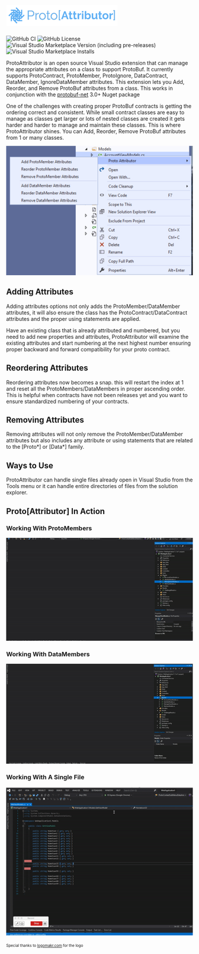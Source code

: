 # ![alt text](./ProtoAttributor/logo.png "ProtoAttributor")

![GitHub CI](https://img.shields.io/github/actions/workflow/status/d1820/proto-attributor/dotnet.yml)
![GitHub License](https://img.shields.io/github/license/d1820/proto-attributor?logo=github&logoColor=green)
![Visual Studio Marketplace Version (including pre-releases)](https://img.shields.io/visual-studio-marketplace/v/DanTurco.proto-attributor)
![Visual Studio Marketplace Installs](https://img.shields.io/visual-studio-marketplace/i/DanTurco.proto-attributor)


ProtoAttributor is an open source Visual Studio extension that can manage the appropriate attributes on a class to support ProtoBuf.
It currently supports ProtoContract, ProtoMember, ProtoIgnore, DataContract, DataMember, IgnoreDataMember attributes. This extension lets you Add, Reorder, and Remove ProtoBuf attributes from a class.
This works in conjunction with the [protobuf-net](https://github.com/protobuf-net/protobuf-net) 3.0+ Nuget package


One of the challenges with creating proper ProtoBuf contracts is getting the ordering correct and consistent.
While small contract classes are easy to manage as classes get larger or lots of nested classes are created it gets harder and harder to manage and maintain these classes.
This is where ProtoAttributor shines. You can Add, Reorder, Remove ProtoBuf attributes from 1 or many classes.

![alt text](./ProtoAttributor/ProtoImagePreview.jpg "Preview")

## Adding Attributes

Adding attributes options not only adds the ProtoMember/DataMember attributes, it will also ensure the class has the ProtoContract/DataContract attributes and the proper using statements are applied.

Have an existing class that is already attributed and numbered, but you need to add new properties and attributes, ProtoAttributor will examine the existing attributes and start numbering at the next highest number ensuring proper backward and forward compatibility for your proto contract.

## Reordering Attributes

Reordering attributes now becomes a snap. this will restart the index at 1 and reset all the ProtoMembers/DataMembers in proper ascending order.
This is helpful when contracts have not been releases yet and you want to ensure standardized numbering of your contracts.

## Removing Attributes

Removing attributes will not only remove the ProtoMember/DataMember attributes but also includes any attribute or using statements that are related to the [Proto*] or [Data*] family.

## Ways to Use

ProtoAttributor can handle single files already open in Visual Studio from the Tools menu or it can handle entire directories of files from the solution explorer.

## Proto[Attributor] In Action

### Working With ProtoMembers

![alt ProtoContractVideo](./ProtoAttributor/Resources/ProtoContractVideo.gif "ProtoContractVideo")

### Working With DataMembers

![alt DataContractVideo](./ProtoAttributor/Resources/DataContractVideo.gif "DataContractVideo")


### Working With A Single File

![alt SinglePageProtoActions](./ProtoAttributor/Resources/SinglePageProtoActions.gif "SinglePageProtoActions")



<span style="font-size:10px;">
Special thanks to <a href="https://logomakr.com/">logomakr.com</a> for the logo
</span>
